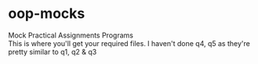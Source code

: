 # oop-mocks
Mock Practical Assignments Programs<br>
This is where you'll get your required files.
I haven't done q4, q5 as they're pretty similar to q1, q2 & q3
